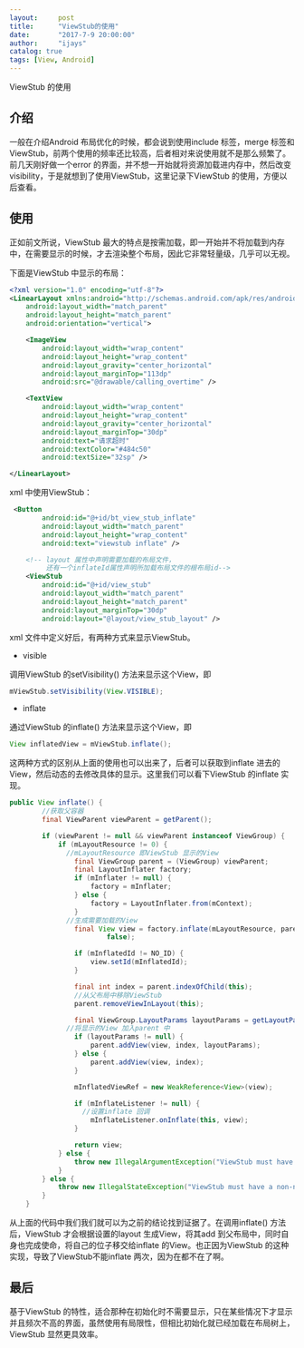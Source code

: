 ```yaml
---
layout:     post
title:      "ViewStub的使用"
date:       "2017-7-9 20:00:00"
author:     "ijays"
catalog: true
tags: [View, Android]
---
```


ViewStub 的使用

## 介绍

一般在介绍Android 布局优化的时候，都会说到使用include 标签，merge 标签和ViewStub，前两个使用的频率还比较高，后者相对来说使用就不是那么频繁了。前几天刚好做一个error 的界面，并不想一开始就将资源加载进内存中，然后改变visibility，于是就想到了使用ViewStub，这里记录下ViewStub 的使用，方便以后查看。

## 使用

正如前文所说，ViewStub 最大的特点是按需加载，即一开始并不将加载到内存中，在需要显示的时候，才去渲染整个布局，因此它非常轻量级，几乎可以无视。

下面是ViewStub 中显示的布局：

```xml
<?xml version="1.0" encoding="utf-8"?>
<LinearLayout xmlns:android="http://schemas.android.com/apk/res/android"
    android:layout_width="match_parent"
    android:layout_height="match_parent"
    android:orientation="vertical">

    <ImageView
        android:layout_width="wrap_content"
        android:layout_height="wrap_content"
        android:layout_gravity="center_horizontal"
        android:layout_marginTop="113dp"
        android:src="@drawable/calling_overtime" />

    <TextView
        android:layout_width="wrap_content"
        android:layout_height="wrap_content"
        android:layout_gravity="center_horizontal"
        android:layout_marginTop="30dp"
        android:text="请求超时"
        android:textColor="#484c50"
        android:textSize="32sp" />

</LinearLayout>
```

xml 中使用ViewStub：

```xml
 <Button
        android:id="@+id/bt_view_stub_inflate"
        android:layout_width="match_parent"
        android:layout_height="wrap_content"
        android:text="viewstub inflate" />

    <!-- layout 属性中声明需要加载的布局文件，
         还有一个inflateId属性声明所加载布局文件的根布局id-->
    <ViewStub
        android:id="@+id/view_stub"
        android:layout_width="match_parent"
        android:layout_height="match_parent"
        android:layout_marginTop="30dp"
        android:layout="@layout/view_stub_layout" />
```

xml 文件中定义好后，有两种方式来显示ViewStub。

- visible

调用ViewStub 的setVisibility() 方法来显示这个View，即

```java
mViewStub.setVisibility(View.VISIBLE);
```

- inflate

通过ViewStub 的inflate() 方法来显示这个View，即

```java
View inflatedView = mViewStub.inflate();
```

这两种方式的区别从上面的使用也可以出来了，后者可以获取到inflate 进去的View，然后动态的去修改具体的显示。这里我们可以看下ViewStub 的inflate 实现。

```java
public View inflate() {
        //获取父容器 
        final ViewParent viewParent = getParent();

        if (viewParent != null && viewParent instanceof ViewGroup) {
            if (mLayoutResource != 0) {
              //mLayoutResource 即ViewStub 显示的View
                final ViewGroup parent = (ViewGroup) viewParent;
                final LayoutInflater factory;
                if (mInflater != null) {
                    factory = mInflater;
                } else {
                    factory = LayoutInflater.from(mContext);
                }
              //生成需要加载的View
                final View view = factory.inflate(mLayoutResource, parent,
                        false);

                if (mInflatedId != NO_ID) {
                    view.setId(mInflatedId);
                }

                final int index = parent.indexOfChild(this);
                //从父布局中移除ViewStub
                parent.removeViewInLayout(this);

                final ViewGroup.LayoutParams layoutParams = getLayoutParams();
              //将显示的View 加入parent 中
                if (layoutParams != null) {
                    parent.addView(view, index, layoutParams);
                } else {
                    parent.addView(view, index);
                }

                mInflatedViewRef = new WeakReference<View>(view);

                if (mInflateListener != null) {
                  //设置inflate 回调
                    mInflateListener.onInflate(this, view);
                }

                return view;
            } else {
                throw new IllegalArgumentException("ViewStub must have a valid layoutResource");
            }
        } else {
            throw new IllegalStateException("ViewStub must have a non-null ViewGroup viewParent");
        }
    }

```

从上面的代码中我们我们就可以为之前的结论找到证据了。在调用inflate() 方法后，ViewStub 才会根据设置的layout 生成View，将其add 到父布局中，同时自身也完成使命，将自己的位子移交给inflate 的View。也正因为ViewStub 的这种实现，导致了ViewStub不能inflate 两次，因为在都不在了啊。

## 最后

基于ViewStub 的特性，适合那种在初始化时不需要显示，只在某些情况下才显示并且频次不高的界面，虽然使用有局限性，但相比初始化就已经加载在布局树上，ViewStub 显然更具效率。

